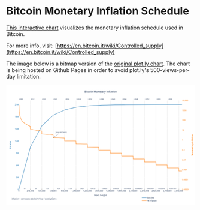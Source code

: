 Bitcoin Monetary Inflation Schedule
========
[This interactive chart](http://bashco.github.io/Bitcoin_Monetary_Inflation/) visualizes the monetary inflation schedule used in Bitcoin. 

For more info, visit: [https://en.bitcoin.it/wiki/Controlled_supply](https://en.bitcoin.it/wiki/Controlled_supply)

The image below is a bitmap version of the [original plot.ly chart](https://plot.ly/~BashCo/5.embed?share_key=ljQVkaTiHXjX2W41UiqzCn). The chart is being hosted on Github Pages in order to avoid plot.ly's 500-views-per-day limitation.

![chart embed](/images/Bitcoin_Monetary_Inflation.png?raw=true "PNG fallback")


